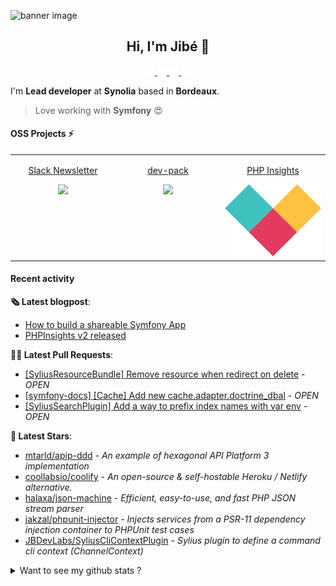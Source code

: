 ![banner image](https://images.unsplash.com/photo-1454165205744-3b78555e5572?crop=entropy&amp;cs=tinysrgb&amp;fit=crop&amp;fm=jpg&amp;h=300&amp;ixid=MnwxfDB8MXxyYW5kb218MHx8cHJvZ3JhbW1pbmcsZGV2ZWxvcGVyLGRlc2lnbnx8fHx8fDE2NTExMjc2ODI&amp;ixlib=rb-1.2.1&amp;q=80&amp;utm_campaign=api-credit&amp;utm_medium=referral&amp;utm_source=unsplash_source&amp;w=854)

<h2 align="center">Hi, I'm Jibé 👋</h2>

<p align="center">
<a href="https://jibébarth.fr" title="Personal website"><img alt="rss" width="15px" src="https://raw.githubusercontent.com/Jibbarth/jibbarth.github.io/master/img/fa/rss-solid-100.svg" />
</a>
<a href="https://twitter.com/jibbarth" title="Twitter"><img alt="twitter" width="15px" src="https://raw.githubusercontent.com/Jibbarth/jibbarth.github.io/master/img/fa/twitter-brands-100.svg" />
</a>
<a href="https://linkedin.com/in/jibé-b-772884a3" title="Linkedin"><img alt="linkedin" width="15px" src="https://raw.githubusercontent.com/Jibbarth/jibbarth.github.io/master/img/fa/linkedin-brands-100.svg" />
</a>
<a href="https://connect.symfony.com/profile/jibbarth" title="Symfony"><img alt="symfony" width="15px" src="https://raw.githubusercontent.com/Jibbarth/jibbarth.github.io/master/img/fa/symfony-brands-100.svg" />
</a>
</p>

I'm **Lead developer** at **Synolia** based in **Bordeaux**.

> Love working with **Symfony** 😍

#### OSS Projects ⚡

<table>
  <tbody>
    <tr valign="top">
      <td width="33.333333333333%" align="center">
          <a href="https://github.com/Jibbarth/slacknewsletter">
            <p>Slack Newsletter</p>
            <img src="https://images.unsplash.com/photo-1541560052-77ec1bbc09f7?crop=entropy&amp;cs=tinysrgb&amp;fit=crop&amp;fm=jpg&amp;h=150&amp;ixid=MnwxfDB8MXxyYW5kb218MHx8U2xhY2sgTmV3c2xldHRlcixwcm9ncmFtbWluZ3x8fHx8fDE2NTExMjc2ODM&amp;ixlib=rb-1.2.1&amp;q=80&amp;utm_campaign=api-credit&amp;utm_medium=referral&amp;utm_source=unsplash_source&amp;w=200" />
          </a>
      </td>
      <td width="33.333333333333%" align="center">
          <a href="https://github.com/Jibbarth/dev-pack">
            <p>dev-pack</p>
            <img src="https://images.unsplash.com/photo-1546146830-2cca9512c68e?ixlib=rb-1.2.1&amp;ixid=eyJhcHBfaWQiOjEyMDd9&amp;auto=format&amp;fit=crop&amp;w=200&amp;h=150" />
          </a>
      </td>
      <td width="33.333333333333%" align="center">
          <a href="https://phpinsights.com">
            <p>PHP Insights</p>
            <img src="https://raw.githubusercontent.com/nunomaduro/phpinsights/v1.14.0/art/heart.png" />
          </a>
      </td>
    </tr>
  </tbody>
</table>



#### Recent activity

**🗞 Latest blogpost**:

* [How to build a shareable Symfony App](https://jibébarth.fr/post/build-shareable-symfony-app)
* [PHPInsights v2 released](https://jibébarth.fr/post/phpinsights-v2-released)

**👨‍💻 Latest Pull Requests**:

* [[SyliusResourceBundle] Remove resource when redirect on delete](https://github.com/Sylius/SyliusResourceBundle/pull/364) - _OPEN_
* [[symfony-docs] [Cache] Add new cache.adapter.doctrine_dbal](https://github.com/symfony/symfony-docs/pull/16502) - _OPEN_
* [[SyliusSearchPlugin] Add a way to prefix index names with var env](https://github.com/monsieurbiz/SyliusSearchPlugin/pull/97) - _OPEN_

**🌟 Latest Stars**:

* [mtarld/apip-ddd](https://github.com/mtarld/apip-ddd)  - _An example of hexagonal API Platform 3 implementation_
* [coollabsio/coolify](https://github.com/coollabsio/coolify)  - _An open-source &amp; self-hostable Heroku / Netlify alternative._
* [halaxa/json-machine](https://github.com/halaxa/json-machine)  - _Efficient, easy-to-use, and fast PHP JSON stream parser_
* [jakzal/phpunit-injector](https://github.com/jakzal/phpunit-injector)  - _Injects services from a PSR-11 dependency injection container to PHPUnit test cases_
* [JBDevLabs/SyliusCliContextPlugin](https://github.com/JBDevLabs/SyliusCliContextPlugin)  - _Sylius plugin to define a command cli context (ChannelContext)_

<details>
<summary> Want to see my github stats ? </summary>

![Github stats](https://github-readme-stats.vercel.app/api?username=Jibbarth&&show_icons=true)
</details>
